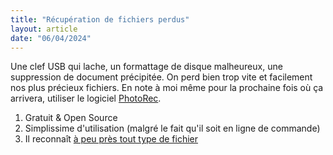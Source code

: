 ```yaml
---
title: "Récupération de fichiers perdus"
layout: article
date: "06/04/2024"
---
```


Une clef USB qui lache, un formattage de disque malheureux, une suppression de document précipitée. On perd bien trop vite et facilement nos plus précieux fichiers. En note à moi même pour la prochaine fois où ça arrivera, utiliser le logiciel [PhotoRec](https://www.cgsecurity.org/wiki/PhotoRec_FR).

1. Gratuit & Open Source
2. Simplissime d'utilisation (malgré le fait qu'il soit en ligne de commande)
3. Il reconnaît [à peu près tout type de fichier](https://www.cgsecurity.org/wiki/File_Formats_Recovered_By_PhotoRec)